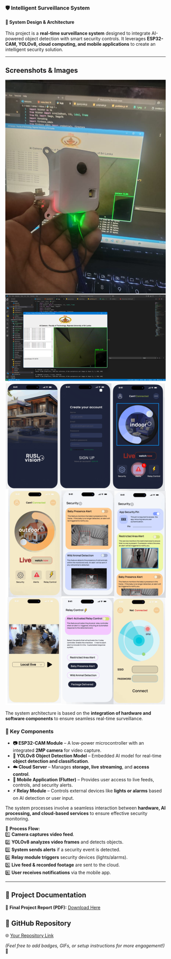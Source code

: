 ### 🛡️ **Intelligent Surveillance System**  

#### **📌 System Design & Architecture**  

This project is a **real-time surveillance system** designed to integrate AI-powered object detection with smart security controls. It leverages **ESP32-CAM, YOLOv8, cloud computing, and mobile applications** to create an intelligent security solution.  

---
## Screenshots & Images
![Project Esp32 Cam](Esp32.jpg)
![Real-time Tracking Feature](Server.png)
![Scooter QR Code Unlock](screenshots.png)

The system architecture is based on the **integration of hardware and software components** to ensure seamless real-time surveillance.  

### **🔹 Key Components**  
- **📷 ESP32-CAM Module** – A low-power microcontroller with an integrated **2MP camera** for video capture.  
- **🧠 YOLOv8 Object Detection Model** – Embedded AI model for real-time **object detection and classification**.  
- **☁️ Cloud Server** – Manages **storage, live streaming**, and **access control**.  
- **📱 Mobile Application (Flutter)** – Provides user access to live feeds, controls, and security alerts.  
- **⚡ Relay Module** – Controls external devices like **lights or alarms** based on AI detection or user input.  

The system processes involve a seamless interaction between **hardware, AI processing, and cloud-based services** to ensure effective security monitoring.  

📌 **Process Flow:**  
1️⃣ **Camera captures video feed**.  
2️⃣ **YOLOv8 analyzes video frames** and detects objects.  
3️⃣ **System sends alerts** if a security event is detected.  
4️⃣ **Relay module triggers** security devices (lights/alarms).  
5️⃣ **Live feed & recorded footage** are sent to the cloud.  
6️⃣ **User receives notifications** via the mobile app.  




---
## 🔗 **Project Documentation**  
📄 **Final Project Report (PDF):** [Download Here](https://github.com/samaraEdirisooriya/Mobile-App-for-Rusl-Ai-cam/blob/main/Revised%20Final%20Report_GroupNo01.pdf)  

## 🔗 **GitHub Repository**  
🌐 [Your Repository Link](https://github.com/samaraEdirisooriya/Mobile-App-for-Rusl-Ai-cam.git)  

*(Feel free to add badges, GIFs, or setup instructions for more engagement!)* 🚀
